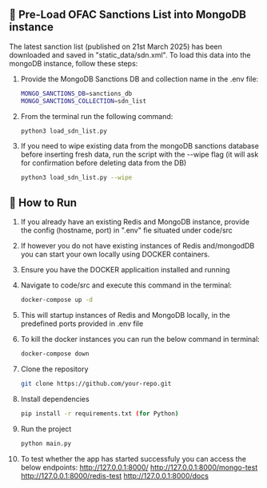 ## 🚧 Pre-Load OFAC Sanctions List into MongoDB instance
The latest sanction list (published on 21st March 2025) has been downloaded and saved in "static_data/sdn.xml".
To load this data into the mongoDB instance, follow these steps:
1. Provide the MongoDB Sanctions DB and collection name in the .env file:
   ```sh
   MONGO_SANCTIONS_DB=sanctions_db
   MONGO_SANCTIONS_COLLECTION=sdn_list
   ```
2. From the terminal run the following command:
   ```sh
   python3 load_sdn_list.py
   ```

3. If you need to wipe existing data from the mongoDB sanctions database before inserting fresh data, run the script with the --wipe flag (it will ask for confirmation before deleting data from the DB)
   ```sh
   python3 load_sdn_list.py --wipe

## 🏃 How to Run
1. If you already have an existing Redis and MongoDB instance, provide the config (hostname, port) in ".env" fie situated under code/src

2. If however you do not have existing instances of Redis and/mongodDB you can start your own locally using DOCKER containers. 

3. Ensure you have the DOCKER applicaition installed and running

4. Navigate to code/src and execute this command in the terminal:
   ```sh
   docker-compose up -d
   ```

5. This will startup instances of Redis and MongoDB locally, in the predefined ports provided in .env file

6. To kill the docker instances you can run the below command in terminal:
   ```sh
   docker-compose down
   ```

7. Clone the repository  
   ```sh
   git clone https://github.com/your-repo.git
   ```
8. Install dependencies  
   ```sh
   pip install -r requirements.txt (for Python)
   ```
9. Run the project  
   ```sh
   python main.py

10. To test whether the app has started successfuly you can access the below endpoints:
http://127.0.0.1:8000/
http://127.0.0.1:8000/mongo-test
http://127.0.0.1:8000/redis-test
http://127.0.0.1:8000/docs